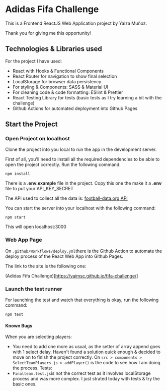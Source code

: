 # Adidas Fifa Challenge

This is a Frontend ReactJS Web Application project by Yaiza Muñoz.

Thank you for giving me this opportunity!

## Technologies & Libraries used

For the project I have used:
- React with Hooks & Functional Components
- React Router for navigation to show final selection
- LocalStorage for browser data persistency
- For styling & Components: SASS & Material UI
- For cleaning code & code formatting: ESlint & Prettier
- React Testing Library for tests (basic tests as I try learning a bit with the challenge)
- Github Actions for automated deployment into Github Pages

## Start the Project
### Open Project on localhost

Clone the project into you local to run the app in the development server.

First of all, you'll need to install all the required dependencies to be able to open the project correctly. Run the following command:

`npm install`

There is a **.env.example** file in the project. Copy this one the make it a **.env** file to put your API_KEY_SECRET

The API used to collect all the data is: [football-data.org API](football-data.org)

You can start the server into your localhost with the following command:

`npm start`

This will open localhost:3000

### Web App Page

On `.github/Workflows/deploy.yml`there is the Github Action to automate the deploy process of the React Web App into Github Pages.

The link to the site is the following one:

(Adidas Fifa Challenge)[https://yaimsc.github.io/fifa-challenge/]

### Launch the test runner

For launching the test and watch that everything is okay, run the following command:

`npm test`

#### Known Bugs

When you are selecting players:
 - You need to add one more as usual, as the setter of array append goes with 1 select delay.
  Haven't found a solution quick enough & decided to move on to finish the project correctly.
  On `src > components > SelectTeamPlayers.js > addPlayer()` is the code to see how I am doing the process.
Tests:
- `Finalteam.test.js`is not the correct test as it involves localStorage process and was more complex. I just strated today with tests & try the basic ones.

